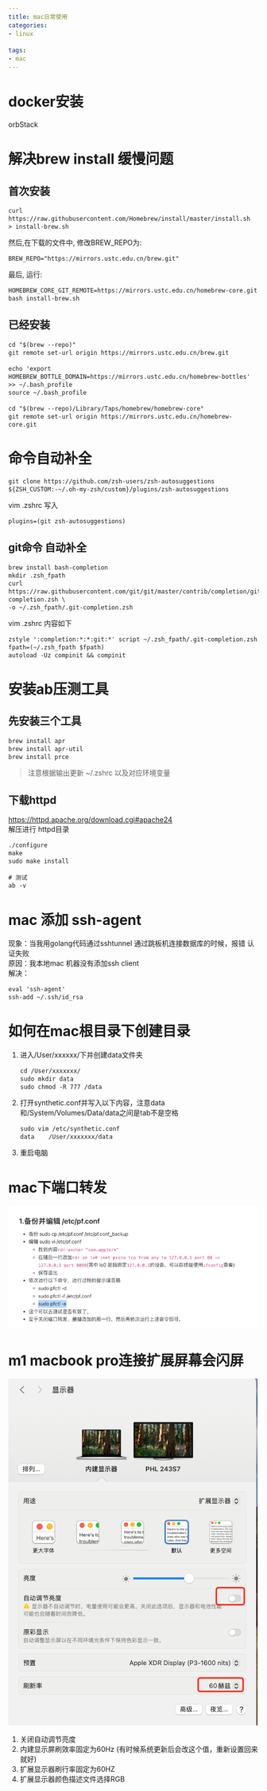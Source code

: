 ```yaml
---
title: mac日常使用
categories:
- linux

tags:
- mac
---
```

# docker安装
orbStack 



# 解决brew install 缓慢问题
## 首次安装
```shell
curl https://raw.githubusercontent.com/Homebrew/install/master/install.sh  > install-brew.sh
```
然后,在下载的文件中, 修改BREW_REPO为:  
```shell
BREW_REPO="https://mirrors.ustc.edu.cn/brew.git"
```

最后, 运行:  
```shell
HOMEBREW_CORE_GIT_REMOTE=https://mirrors.ustc.edu.cn/homebrew-core.git bash install-brew.sh
```

## 已经安装  
```shell
cd "$(brew --repo)"
git remote set-url origin https://mirrors.ustc.edu.cn/brew.git

echo 'export HOMEBREW_BOTTLE_DOMAIN=https://mirrors.ustc.edu.cn/homebrew-bottles' >> ~/.bash_profile
source ~/.bash_profile

cd "$(brew --repo)/Library/Taps/homebrew/homebrew-core"
git remote set-url origin https://mirrors.ustc.edu.cn/homebrew-core.git
```


# 命令自动补全 
```shell
git clone https://github.com/zsh-users/zsh-autosuggestions ${ZSH_CUSTOM:-~/.oh-my-zsh/custom}/plugins/zsh-autosuggestions
```
vim .zshrc 写入
```
plugins=(git zsh-autosuggestions)
```

## git命令 自动补全
```shell
brew install bash-completion
mkdir .zsh_fpath
curl https://raw.githubusercontent.com/git/git/master/contrib/completion/git-completion.zsh \
-o ~/.zsh_fpath/.git-completion.zsh
```
vim .zshrc 内容如下  
```
zstyle ':completion:*:*:git:*' script ~/.zsh_fpath/.git-completion.zsh
fpath=(~/.zsh_fpath $fpath)
autoload -Uz compinit && compinit
```


# 安装ab压测工具
## 先安装三个工具 
```shell
brew install apr
brew install apr-util
brew install prce
```

> 注意根据输出更新 ~/.zshrc 以及对应环境变量

## 下载httpd
https://httpd.apache.org/download.cgi#apache24  
解压进行 httpd目录   
```
./configure
make  
sudo make install 

# 测试
ab -v
```

# mac 添加 ssh-agent
现象：当我用golang代码通过sshtunnel 通过跳板机连接数据库的时候，报错 认证失败  
原因：我本地mac 机器没有添加ssh client    
解决： 
```
eval 'ssh-agent'
ssh-add ~/.ssh/id_rsa
```


# 如何在mac根目录下创建目录
1. 进入/User/xxxxxx/下并创建data文件夹
    ```
    cd /User/xxxxxxx/
    sudo mkdir data
    sudo chmod -R 777 /data
    ```
2. 打开synthetic.conf并写入以下内容，注意data和/System/Volumes/Data/data之间是tab不是空格
    ```
    sudo vim /etc/synthetic.conf
    data    /User/xxxxxxx/data
    ```
3. 重启电脑   


# mac下端口转发
![](mac日常使用/img.png)


# m1 macbook pro连接扩展屏幕会闪屏
![](mac日常使用/img_1.png)
1. 关闭自动调节亮度
2. 内建显示屏刷效率固定为60Hz (有时候系统更新后会改这个值，重新设置回来就好)
3. 扩展显示器刷行率固定为60HZ
4. 扩展显示器颜色描述文件选择RGB


